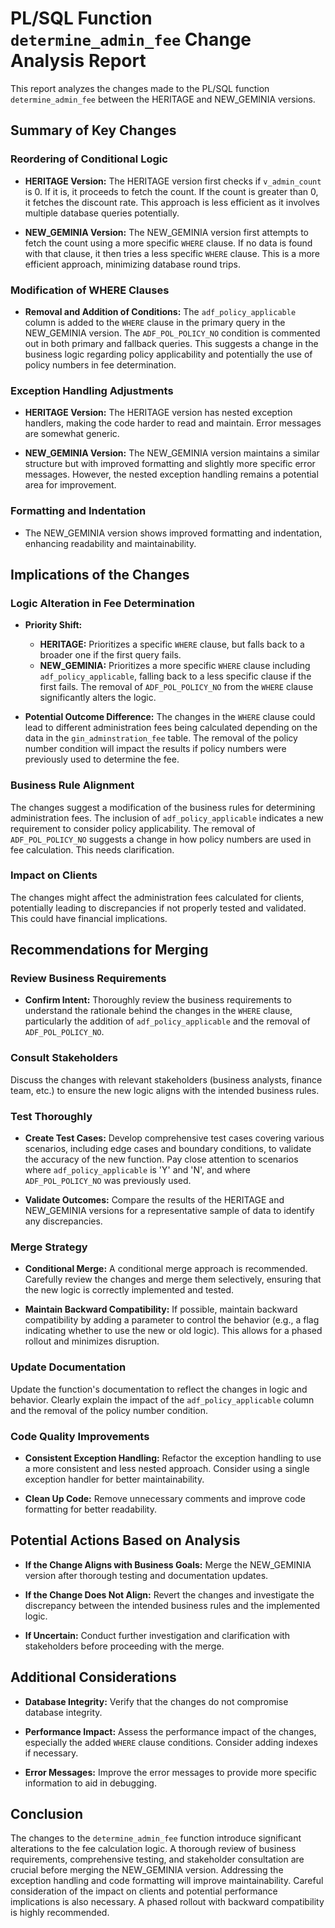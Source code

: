 # PL/SQL Function `determine_admin_fee` Change Analysis Report

This report analyzes the changes made to the PL/SQL function `determine_admin_fee` between the HERITAGE and NEW_GEMINIA versions.

## Summary of Key Changes

### Reordering of Conditional Logic

- **HERITAGE Version:** The HERITAGE version first checks if `v_admin_count` is 0.  If it is, it proceeds to fetch the count. If the count is greater than 0, it fetches the discount rate.  This approach is less efficient as it involves multiple database queries potentially.

- **NEW_GEMINIA Version:** The NEW_GEMINIA version first attempts to fetch the count using a more specific `WHERE` clause. If no data is found with that clause, it then tries a less specific `WHERE` clause. This is a more efficient approach, minimizing database round trips.

### Modification of WHERE Clauses

- **Removal and Addition of Conditions:** The `adf_policy_applicable` column is added to the `WHERE` clause in the primary query in the NEW_GEMINIA version.  The `ADF_POL_POLICY_NO` condition is commented out in both primary and fallback queries. This suggests a change in the business logic regarding policy applicability and potentially the use of policy numbers in fee determination.

### Exception Handling Adjustments

- **HERITAGE Version:** The HERITAGE version has nested exception handlers, making the code harder to read and maintain.  Error messages are somewhat generic.

- **NEW_GEMINIA Version:** The NEW_GEMINIA version maintains a similar structure but with improved formatting and slightly more specific error messages.  However, the nested exception handling remains a potential area for improvement.

### Formatting and Indentation

- The NEW_GEMINIA version shows improved formatting and indentation, enhancing readability and maintainability.


## Implications of the Changes

### Logic Alteration in Fee Determination

- **Priority Shift:**
    - **HERITAGE:** Prioritizes a specific `WHERE` clause, but falls back to a broader one if the first query fails.
    - **NEW_GEMINIA:** Prioritizes a more specific `WHERE` clause including `adf_policy_applicable`, falling back to a less specific clause if the first fails.  The removal of `ADF_POL_POLICY_NO` from the `WHERE` clause significantly alters the logic.

- **Potential Outcome Difference:** The changes in the `WHERE` clause could lead to different administration fees being calculated depending on the data in the `gin_adminstration_fee` table.  The removal of the policy number condition will impact the results if policy numbers were previously used to determine the fee.

### Business Rule Alignment

The changes suggest a modification of the business rules for determining administration fees. The inclusion of `adf_policy_applicable` indicates a new requirement to consider policy applicability. The removal of `ADF_POL_POLICY_NO` suggests a change in how policy numbers are used in fee calculation.  This needs clarification.

### Impact on Clients

The changes might affect the administration fees calculated for clients, potentially leading to discrepancies if not properly tested and validated.  This could have financial implications.


## Recommendations for Merging

### Review Business Requirements

- **Confirm Intent:**  Thoroughly review the business requirements to understand the rationale behind the changes in the `WHERE` clause, particularly the addition of `adf_policy_applicable` and the removal of `ADF_POL_POLICY_NO`.

### Consult Stakeholders

Discuss the changes with relevant stakeholders (business analysts, finance team, etc.) to ensure the new logic aligns with the intended business rules.

### Test Thoroughly

- **Create Test Cases:** Develop comprehensive test cases covering various scenarios, including edge cases and boundary conditions, to validate the accuracy of the new function.  Pay close attention to scenarios where `adf_policy_applicable` is 'Y' and 'N', and where `ADF_POL_POLICY_NO` was previously used.

- **Validate Outcomes:** Compare the results of the HERITAGE and NEW_GEMINIA versions for a representative sample of data to identify any discrepancies.

### Merge Strategy

- **Conditional Merge:**  A conditional merge approach is recommended.  Carefully review the changes and merge them selectively, ensuring that the new logic is correctly implemented and tested.

- **Maintain Backward Compatibility:** If possible, maintain backward compatibility by adding a parameter to control the behavior (e.g., a flag indicating whether to use the new or old logic).  This allows for a phased rollout and minimizes disruption.

### Update Documentation

Update the function's documentation to reflect the changes in logic and behavior.  Clearly explain the impact of the `adf_policy_applicable` column and the removal of the policy number condition.

### Code Quality Improvements

- **Consistent Exception Handling:** Refactor the exception handling to use a more consistent and less nested approach.  Consider using a single exception handler for better maintainability.

- **Clean Up Code:** Remove unnecessary comments and improve code formatting for better readability.


## Potential Actions Based on Analysis

- **If the Change Aligns with Business Goals:** Merge the NEW_GEMINIA version after thorough testing and documentation updates.

- **If the Change Does Not Align:** Revert the changes and investigate the discrepancy between the intended business rules and the implemented logic.

- **If Uncertain:** Conduct further investigation and clarification with stakeholders before proceeding with the merge.


## Additional Considerations

- **Database Integrity:** Verify that the changes do not compromise database integrity.

- **Performance Impact:** Assess the performance impact of the changes, especially the added `WHERE` clause conditions.  Consider adding indexes if necessary.

- **Error Messages:** Improve the error messages to provide more specific information to aid in debugging.


## Conclusion

The changes to the `determine_admin_fee` function introduce significant alterations to the fee calculation logic.  A thorough review of business requirements, comprehensive testing, and stakeholder consultation are crucial before merging the NEW_GEMINIA version.  Addressing the exception handling and code formatting will improve maintainability.  Careful consideration of the impact on clients and potential performance implications is also necessary.  A phased rollout with backward compatibility is highly recommended.

